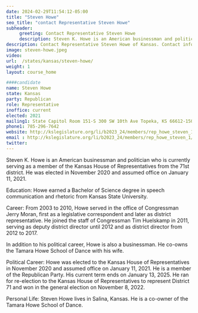 ```yaml
---
date: 2024-02-29T11:54:12-05:00
title: "Steven Howe"
seo_title: "contact Representative Steven Howe"
subheader:
     greeting: Contact Representative Steven Howe
     description: Steven K. Howe is an American businessman and politician who is currently serving as a member of the Kansas House of Representatives from the 71st district. He was elected in November 2020 and assumed office on January 11, 2021.
description: Contact Representative Steven Howe of Kansas. Contact information for Steven Howe includes email address, phone number, and mailing address.
image: steven-howe.jpeg
video:
url:  /states/kansas/steven-howe/
weight: 1
layout: course_home

####candidate
name: Steven Howe
state: Kansas
party: Republican
role: Representative
inoffice: current
elected: 2021
mailing1: State Capitol Room 151-S 300 SW 10th Ave Topeka, KS 66612-1504
phone1: 785-296-7642
website: http://kslegislature.org/li/b2023_24/members/rep_howe_steven_1/
email : http://kslegislature.org/li/b2023_24/members/rep_howe_steven_1/
twitter:
---
```


Steven K. Howe is an American businessman and politician who is currently serving as a member of the Kansas House of Representatives from the 71st district. He was elected in November 2020 and assumed office on January 11, 2021.

Education:
Howe earned a Bachelor of Science degree in speech communication and rhetoric from Kansas State University.

Career:
From 2003 to 2010, Howe served in the office of Congressman Jerry Moran, first as a legislative correspondent and later as district representative. He joined the staff of Congressman Tim Huelskamp in 2011, serving as deputy district director until 2012 and as district director from 2012 to 2017.

In addition to his political career, Howe is also a businessman. He co-owns the Tamara Howe School of Dance with his wife.

Political Career:
Howe was elected to the Kansas House of Representatives in November 2020 and assumed office on January 11, 2021. He is a member of the Republican Party. His current term ends on January 13, 2025. He ran for re-election to the Kansas House of Representatives to represent District 71 and won in the general election on November 8, 2022.

Personal Life:
Steven Howe lives in Salina, Kansas. He is a co-owner of the Tamara Howe School of Dance.
